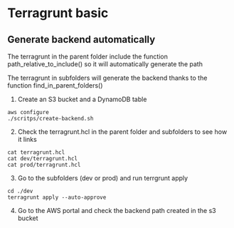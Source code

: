 # Terragrunt basic

## Generate backend automatically

The terragrunt in the parent folder include the function path_relative_to_include() so it will automatically generate the path

The terragrunt in subfolders will generate the backend thanks to the function find_in_parent_folders()

1. Create an S3 bucket and a DynamoDB table
``` shell
aws configure
./scritps/create-backend.sh
```

2. Check the terragrunt.hcl in the parent folder and subfolders to see how it links
``` shell
cat terragrunt.hcl
cat dev/terragrunt.hcl
cat prod/terragrunt.hcl
``` 

3. Go to the subfolders (dev or prod) and run terrgrunt apply
``` shell
cd ./dev
terragrunt apply --auto-approve
```

4. Go to the AWS portal and check the backend path created in the s3 bucket